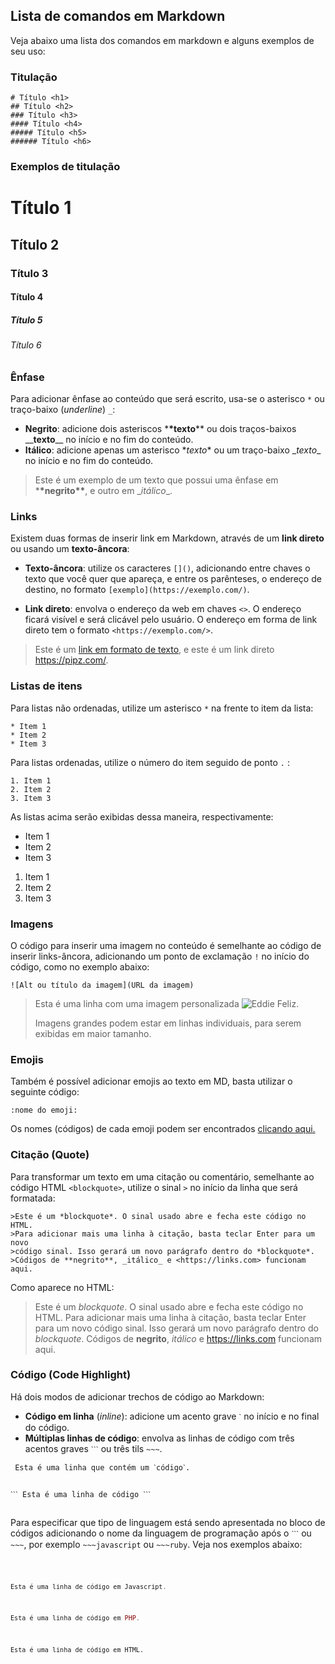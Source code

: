 <h2>Lista de comandos em Markdown</h2>
<p>Veja abaixo uma lista dos comandos em markdown e alguns exemplos de seu uso:</p>
<h3>Titulação</h3>
<pre class="highlight markdown"><code># Título &lt;h1&gt;
## Título &lt;h2&gt;
### Título &lt;h3&gt;
#### Título &lt;h4&gt;
##### Título &lt;h5&gt;
###### Título &lt;h6&gt;</code></pre>
<h3>Exemplos de titulação</h3>
<h1>Título 1</h1>
<h2>Título 2</h2>
<h3>Título 3</h3>
<h4>Título 4</h4>
<h5>Título 5</h5>
<h6>Título 6</h6>
<h3>Ênfase</h3>
<p>Para adicionar ênfase ao conteúdo que será escrito, usa-se o asterisco <code>*</code> ou traço-baixo (<em>underline</em>) <code>_</code>:</p>
<ul>
<li><strong>Negrito</strong>: adicione dois asteriscos *<strong>*texto</strong>** ou dois traços-baixos __<strong>texto</strong>__ no início e no fim do conteúdo.</li>
<li><strong>Itálico</strong>: adicione apenas um asterisco *<em>texto</em>* ou um traço-baixo _<em>texto</em>_ no início e no fim do conteúdo.</li>
</ul>
<blockquote><p>Este é um exemplo de um texto que possui uma ênfase em *<strong>*negrito**</strong>, e outro em _<em>itálico</em>_.</p>
</blockquote>
<h3>Links</h3>
<p>Existem duas formas de inserir link em Markdown, através de um <strong>link direto</strong> ou usando um <strong>texto-âncora</strong>:</p>
<ul>
<li><p><strong>Texto-âncora</strong>: utilize os caracteres <code>[]()</code>, adicionando entre chaves o texto que você quer que apareça, e entre os parênteses, o endereço de destino, no formato <code>[exemplo](https://exemplo.com/)</code>.</p>
</li>
<li><p><strong>Link direto</strong>: envolva o endereço da web em chaves <code>&lt;&gt;</code>. O endereço ficará visível e será clicável pelo usuário. O endereço em forma de link direto tem o formato <code>&lt;https://exemplo.com/&gt;</code>.</p>
</li>
</ul>
<blockquote><p>Este é um <a href="#">link em formato de texto</a>, e este é um link direto <a href="https://pipz.com/">https://pipz.com/</a>.</p>
</blockquote>
<h3>Listas de itens</h3>
<p>Para listas não ordenadas, utilize um asterisco <code>*</code> na frente to item da lista:</p>
<pre class="highlight markdown"><code>* Item 1
* Item 2
* Item 3</code></pre>
<p>Para listas ordenadas, utilize o número do item seguido de ponto <code>.</code> :</p>
<pre class="highlight markdown"><code>1. Item 1
2. Item 2
3. Item 3</code></pre>
<p>As listas acima serão exibidas dessa maneira, respectivamente:</p>
<ul>
<li>Item 1</li>
<li>Item 2</li>
<li>Item 3</li>
</ul>
<ol>
<li>Item 1</li>
<li>Item 2</li>
<li>Item 3</li>
</ol>
<h3>Imagens</h3>
<p>O código para inserir uma imagem no conteúdo é semelhante ao código de inserir links-âncora, adicionando um ponto de exclamação <code>!</code> no início do código, como no exemplo abaixo:</p>
<pre class="highlight markdown"><code>![Alt ou título da imagem](URL da imagem)</code></pre>
<blockquote><p>Esta é uma linha com uma imagem personalizada <img src="https://pipz.com/static/images/blog/eddie.png" alt="Eddie Feliz">.</p>
<p>Imagens grandes podem estar em linhas individuais, para serem exibidas em maior tamanho.</p>
</blockquote>

### Emojis

Também é possível adicionar emojis ao texto em MD, basta utilizar o seguinte código: 

`:nome do emoji:`

Os nomes (códigos) de cada emoji podem ser encontrados [clicando aqui.](https://www.webfx.com/tools/emoji-cheat-sheet/)

<h3>Citação (Quote)</h3>
<p>Para transformar um texto em uma citação ou comentário, semelhante ao código HTML <code>&lt;blockquote&gt;</code>, utilize o sinal <code>&gt;</code> no início da linha que será formatada:</p>
<pre class="highlight markdown"><code>&gt;Este é um *blockquote*. O sinal usado abre e fecha este código no HTML. 
&gt;Para adicionar mais uma linha à citação, basta teclar Enter para um novo
&gt;código sinal. Isso gerará um novo parágrafo dentro do *blockquote*.
&gt;Códigos de **negrito**, _itálico_ e &lt;https://links.com&gt; funcionam aqui.</code></pre>
<p>Como aparece no HTML:</p>
<blockquote><p>Este é um <em>blockquote</em>. O sinal usado abre e fecha este código no HTML. 
Para adicionar mais uma linha à citação, basta teclar Enter para um novo
código sinal. Isso gerará um novo parágrafo dentro do <em>blockquote</em>.
Códigos de <strong>negrito</strong>, <em>itálico</em> e <a href="https://links.com">https://links.com</a> funcionam aqui.</p>
</blockquote>
<h3>Código (Code Highlight)</h3>
<p>Há dois modos de adicionar trechos de código ao Markdown:</p>
<ul>
<li><strong>Código em linha</strong> (<em>inline</em>): adicione um acento grave <code>ˋ</code> no início e no final do código.</li>
<li><strong>Múltiplas linhas de código</strong>: envolva as linhas de código com três acentos graves <code>ˋˋˋ</code> ou três tils <code>~~~</code>.</li>
</ul>
<pre class="highlight markdown"><code> Esta é uma linha que contém um ˋcódigoˋ.

ˋˋˋ
Esta é uma linha de código
 ˋˋˋ</code></pre>
<p>Para especificar que tipo de linguagem está sendo apresentada no bloco de códigos adicionando o nome da linguagem de programação após o <code>ˋˋˋ</code> ou <code>~~~</code>, por exemplo <code>~~~javascript</code> ou <code>~~~ruby</code>. Veja nos exemplos abaixo:</p>
<pre class="highlight markdown"><code>

~~~javascript
Esta é uma linha de código em Javascript.
~~~

~~~php
Esta é uma linha de código em PHP.
~~~

~~~html
Esta é uma linha de código em HTML.
~~~
